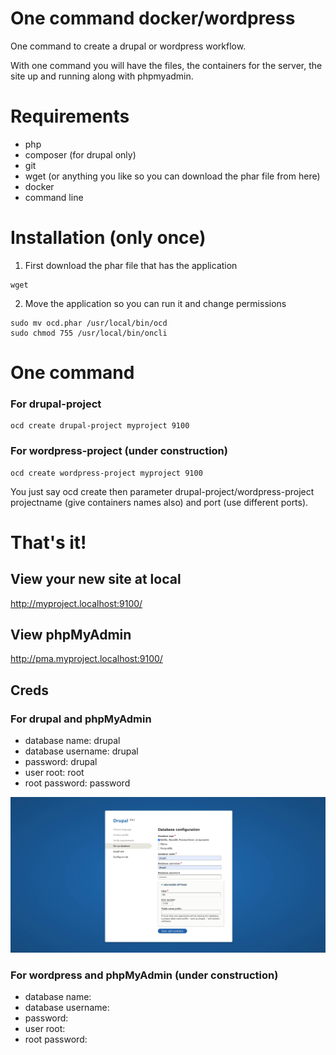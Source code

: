 # One command docker/wordpress

One command to create a drupal or wordpress workflow. 

With one command you will have the files, the containers for the server, the site up and running along with phpmyadmin.

# Requirements
- php
- composer (for drupal only)
- git
- wget (or anything you like so you can download the phar file from here)
- docker
- command line 

# Installation (only once)
1. First download the phar file that has the application
```
wget 
```

2. Move the application so you can run it and change permissions
```
sudo mv ocd.phar /usr/local/bin/ocd
sudo chmod 755 /usr/local/bin/oncli
```
# One command
### For drupal-project
```
ocd create drupal-project myproject 9100
```

### For wordpress-project (under construction)
```
ocd create wordpress-project myproject 9100
```

You just say ocd create then parameter drupal-project/wordpress-project projectname (give containers names also) and port (use different ports).

# That's it!

## View your new site at local
http://myproject.localhost:9100/

## View phpMyAdmin 
http://pma.myproject.localhost:9100/

## Creds
### For drupal and phpMyAdmin
- database name: drupal
- database username: drupal
- password: drupal
- user root: root
- root password: password

<img src="various/creds-one-command.jpg">

### For wordpress and phpMyAdmin (under construction)
- database name: 
- database username: 
- password: 
- user root:
- root password: 


